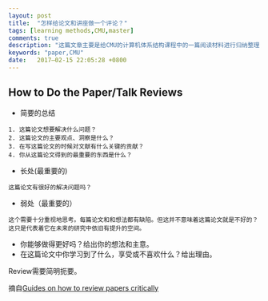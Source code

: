 ```yaml
---
layout: post
title:  "怎样给论文和讲座做一个评论？"
tags: [learning methods,CMU,master]
comments: true
description: "这篇文章主要是给CMU的计算机体系结构课程中的一篇阅读材料进行归纳整理，主要内容是怎样给论文和讲座做一个好一点的评论。"
keywords: "paper,CMU"
date:   2017—02-15 22:05:28 +0800
---
```



## How to Do the Paper/Talk Reviews

- 简要的总结

```
1. 这篇论文想要解决什么问题？
2. 这篇论文的主要观点、洞察是什么？
3. 在写这篇论文的时候对文献有什么关键的贡献？
4. 你从这篇论文得到的最重要的东西是什么？
```

- 长处(最重要的)

```
这篇论文有很好的解决问题吗？
```

- 弱处（最重要的）

```
这个需要十分重视地思考。每篇论文和和想法都有缺陷。但这并不意味着这篇论文就是不好的？这只是代表着它在未来的研究中依旧有提升的空间。
```

- 你能够做得更好吗？给出你的想法和主意。
- 在这篇论文中你学习到了什么，享受或不喜欢什么？给出理由。

Review需要简明扼要。

摘自[Guides on how to review papers critically](http://www.ece.cmu.edu/~ece447/s15/lib/exe/fetch.php?media=onur-447-s15-how-to-do-the-paper-reviews.ppt)

